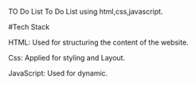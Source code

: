 TO Do List
To Do List using html,css,javascript.

#Tech Stack

HTML: Used for structuring the content of the website.

Css: Applied for styling and Layout.

JavaScript: Used for dynamic.
